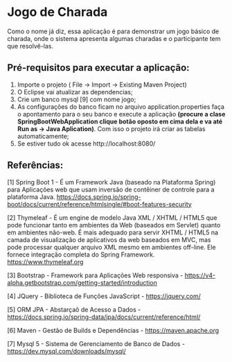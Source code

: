 # Jogo de Charada

Como o nome já diz, essa aplicação é para demonstrar um jogo básico de charada, onde o sistema apresenta algumas charadas e o participante tem que resolvê-las.

## Pré-requisitos para executar a aplicação:

1. Importe o projeto ( File -> Import -> Existing Maven Project)
2. O Eclipse vai atualizar as dependencias;
3. Crie um banco mysql [9] com nome jogo;
4. As configurações do banco ficam no arquivo application.properties faça o apontamento para o seu banco e
execute a aplicação **(procure a clase SpringBootWebApplication clique botão oposto em cima dela e va até Run as -> Java Aplication)**. Com isso o projeto irá criar as tabelas automaticamente;
5. Se estiver tudo ok acesse http://localhost:8080/

## Referências:

[1] Spring Boot 1 - É um Framework Java (baseado na Plataforma Spring) para Aplicações web que usam inversão de contêiner de controle para a plataforma Java. https://docs.spring.io/spring-boot/docs/current/reference/htmlsingle/#boot-features-security

[2] Thymeleaf - É um engine de modelo Java XML / XHTML / HTML5 que pode funcionar tanto em ambientes da Web (baseados em Servlet) quanto em ambientes não-web. É mais adequado para servir XHTML / HTML5 na camada de visualização de aplicativos da web baseados em MVC, mas pode processar qualquer arquivo XML mesmo em ambientes off-line. Ele fornece integração completa do Spring Framework. https://www.thymeleaf.org

[3] Bootstrap - Framework para Aplicações Web responsiva - https://v4-alpha.getbootstrap.com/getting-started/introduction

[4] JQuery - Biblioteca de Funções JavaScript - https://jquery.com/

[5] ORM JPA - Abstarçaõ de Acesso a Dados - https://docs.spring.io/spring-data/jpa/docs/current/reference/html/

[6] Maven - Gestão de Builds e Dependências - https://maven.apache.org

[7] Mysql 5 - Sistema de Gerenciamento de Banco de Dados - https://dev.mysql.com/downloads/mysql/



